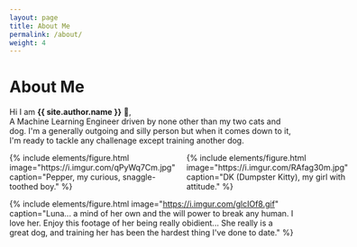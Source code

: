 ```yaml
---
layout: page
title: About Me
permalink: /about/
weight: 4
---
```


# **About Me**

Hi I am **{{ site.author.name }}** :wave:,<br>
A Machine Learning Engineer driven by none other than my two cats and dog.
I'm a generally outgoing and silly person but when it comes down to it, I'm ready to tackle any challenage except training another dog.

<div style="display: flex; justify-content: space-between;">

  <div style="flex: 1; margin-right: 10px;">
    {% include elements/figure.html image="https://i.imgur.com/qPyWq7Cm.jpg" caption="Pepper, my curious, snaggle-toothed boy." %}
  </div>

  <div style="flex: 1; margin-left: 10px;">
    {% include elements/figure.html image="https://i.imgur.com/RAfag30m.jpg" caption="DK (Dumpster Kitty), my girl with attitude." %}
  </div>

</div>


{% include elements/figure.html image="https://i.imgur.com/glcIOf8.gif" caption="Luna... a mind of her own and the will power to break any human. I love her. Enjoy this footage of her being really obidient... She really is a great dog, and training her has been the hardest thing I've done to date." %}
